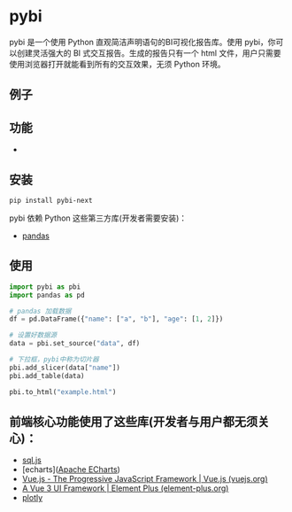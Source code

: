 # pybi

pybi 是一个使用 Python 直观简洁声明语句的BI可视化报告库。使用 pybi，你可以创建灵活强大的 BI 式交互报告。生成的报告只有一个 html 文件，用户只需要使用浏览器打开就能看到所有的交互效果，无须 Python 环境。



## 例子








## 功能

- 



## 安装

```
pip install pybi-next
```



pybi 依赖 Python 这些第三方库(开发者需要安装)：

- [pandas](https://pandas.pydata.org/)


## 使用
```python
import pybi as pbi
import pandas as pd

# pandas 加载数据
df = pd.DataFrame({"name": ["a", "b"], "age": [1, 2]})

# 设置好数据源
data = pbi.set_source("data", df)

# 下拉框，pybi中称为切片器
pbi.add_slicer(data["name"])
pbi.add_table(data)

pbi.to_html("example.html")
```


## 前端核心功能使用了这些库(开发者与用户都无须关心)：
- [sql.js]([sql.js](https://github.com/sql-js/sql.js/))
- [echarts]([Apache ECharts](https://echarts.apache.org/zh/index.html))
- [Vue.js - The Progressive JavaScript Framework | Vue.js (vuejs.org)](https://vuejs.org/)
- [A Vue 3 UI Framework | Element Plus (element-plus.org)](https://element-plus.org/zh-CN/)
- [plotly](https://plotly.com/javascript/)



